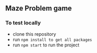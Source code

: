 ## Maze Problem game

### To test locally
- clone this repository
- run `npm install to get all packages`
- run `npm start` to run the project
